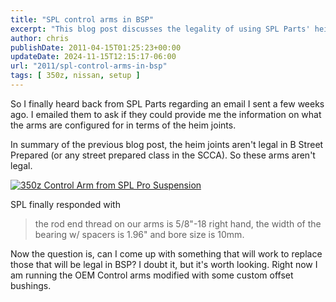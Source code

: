 ```yaml
---
title: "SPL control arms in BSP"
excerpt: "This blog post discusses the legality of using SPL Parts' heim joints in Street Prepared racing, and explores potential legal alternatives."
author: chris
publishDate: 2011-04-15T01:25:23+00:00
updateDate: 2024-11-15T12:15:17-06:00
url: "2011/spl-control-arms-in-bsp"
tags: [ 350z, nissan, setup ]
---
```


So I finally heard back from SPL Parts regarding an email I sent a few weeks ago. I emailed them to ask if they could provide me the information on what the arms are configured for in terms of the heim joints.

In summary of the previous blog post, the heim joints aren't legal in B Street Prepared (or any street prepared class in the SCCA). So these arms aren't legal.

<a href="https://www.flickr.com/photos/17726343@N00/5513796701/"><img border="0" alt="350z Control Arm from SPL Pro Suspension" src="https://static.flickr.com/5293/5513796701_f2ee5a4d25.jpg" /></a>

SPL finally responded with

<blockquote>the rod end thread on our arms is 5/8"-18 right hand, the width of the bearing w/ spacers is 1.96" and bore size is 10mm.</blockquote>  

Now the question is, can I come up with something that will work to replace those that will be legal in BSP? I doubt it, but it's worth looking. Right now I am running the OEM Control arms modified with some custom offset bushings.

